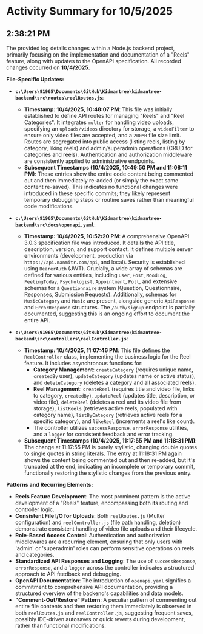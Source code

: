 # Activity Summary for 10/5/2025

## 2:38:21 PM
The provided log details changes within a Node.js backend project, primarily focusing on the implementation and documentation of a "Reels" feature, along with updates to the OpenAPI specification. All recorded changes occurred on **10/4/2025**.

**File-Specific Updates:**

*   **`c:\Users\91965\Documents\GitHub\Kidmantree\kidmantree-backend\src\routes\reelRoutes.js`**:
    *   **Timestamp: 10/4/2025, 10:48:07 PM**: This file was initially established to define API routes for managing "Reels" and "Reel Categories". It integrates `multer` for handling video uploads, specifying an `uploads/videos` directory for storage, a `videoFilter` to ensure only video files are accepted, and a `200MB` file size limit. Routes are segregated into public access (listing reels, listing by category, liking reels) and admin/superadmin operations (CRUD for categories and reels). Authentication and authorization middleware are consistently applied to administrative endpoints.
    *   **Subsequent Timestamps (10/4/2025, 10:49:50 PM and 11:08:11 PM)**: These entries show the entire code content being commented out and then immediately re-added (or simply the exact same content re-saved). This indicates no functional changes were introduced in these specific commits; they likely represent temporary debugging steps or routine saves rather than meaningful code modifications.

*   **`c:\Users\91965\Documents\GitHub\Kidmantree\kidmantree-backend\src\docs\openapi.yaml`**:
    *   **Timestamp: 10/4/2025, 10:52:20 PM**: A comprehensive OpenAPI 3.0.3 specification file was introduced. It details the API title, description, version, and support contact. It defines multiple server environments (development, production via `https://api.manmitr.com/api`, and local). Security is established using `BearerAuth` (JWT). Crucially, a wide array of schemas are defined for various entities, including `User`, `Post`, `MoodLog`, `FeelingToday`, `Psychologist`, `Appointment`, `Poll`, and extensive schemas for a `Questionnaire` system (Question, Questionnaire, Responses, Submission Requests). Additionally, schemas for `MusicCategory` and `Music` are present, alongside generic `ApiResponse` and `ErrorResponse` structures. The `/auth/signup` endpoint is partially documented, suggesting this is an ongoing effort to document the entire API.

*   **`c:\Users\91965\Documents\GitHub\Kidmantree\kidmantree-backend\src\controllers\reelController.js`**:
    *   **Timestamp: 10/4/2025, 11:07:46 PM**: This file defines the `ReelController` class, implementing the business logic for the Reel feature. It includes asynchronous functions for:
        *   **Category Management**: `createCategory` (requires unique name, `createdBy` user), `updateCategory` (updates name or active status), and `deleteCategory` (deletes a category and all associated reels).
        *   **Reel Management**: `createReel` (requires title and video file, links to category, `createdBy`), `updateReel` (updates title, description, or video file), `deleteReel` (deletes a reel and its video file from storage), `listReels` (retrieves active reels, populated with category name), `listByCategory` (retrieves active reels for a specific category), and `likeReel` (increments a reel's like count).
        *   The controller utilizes `successResponse`, `errorResponse` utilities, and a `logger` for consistent feedback and error tracking.
    *   **Subsequent Timestamps (10/4/2025, 11:17:55 PM and 11:18:31 PM)**: The change at 11:17:55 PM is purely stylistic, changing double quotes to single quotes in string literals. The entry at 11:18:31 PM again shows the content being commented out and then re-added, but it's truncated at the end, indicating an incomplete or temporary commit, functionally restoring the stylistic changes from the previous entry.

**Patterns and Recurring Elements:**

*   **Reels Feature Development**: The most prominent pattern is the active development of a "Reels" feature, encompassing both its routing and controller logic.
*   **Consistent File I/O for Uploads**: Both `reelRoutes.js` (Multer configuration) and `reelController.js` (file path handling, deletion) demonstrate consistent handling of video file uploads and their lifecycle.
*   **Role-Based Access Control**: Authentication and authorization middlewares are a recurring element, ensuring that only users with 'admin' or 'superadmin' roles can perform sensitive operations on reels and categories.
*   **Standardized API Responses and Logging**: The use of `successResponse`, `errorResponse`, and a `logger` across the controller indicates a structured approach to API feedback and debugging.
*   **OpenAPI Documentation**: The introduction of `openapi.yaml` signifies a commitment to comprehensive API documentation, providing a structured overview of the backend's capabilities and data models.
*   **"Comment-Out/Restore" Pattern**: A peculiar pattern of commenting out entire file contents and then restoring them immediately is observed in both `reelRoutes.js` and `reelController.js`, suggesting frequent saves, possibly IDE-driven autosaves or quick reverts during development, rather than functional modifications.